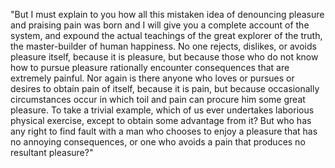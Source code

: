 "But I must explain to you how all this mistaken idea of denouncing pleasure and praising pain 
was born and I will give you a complete account of the system, and expound the actual 
teachings of the great explorer of the truth, the master-builder of human happiness.
 No one rejects, dislikes, or avoids pleasure itself, because it is pleasure, 
 but because those who do not know how to pursue pleasure rationally encounter consequences that are extremely painful. 
 Nor again is there anyone who loves or pursues or desires to obtain pain of itself, because it is pain,
  but because occasionally circumstances occur in which toil and pain can procure him some great pleasure. 
 To take a trivial example, which of us ever undertakes laborious physical exercise, 
 except to obtain some advantage from it? 
 But who has any right to find fault with a man who chooses to enjoy a pleasure that has no annoying consequences, 
 or one who avoids a pain that produces no resultant pleasure?"